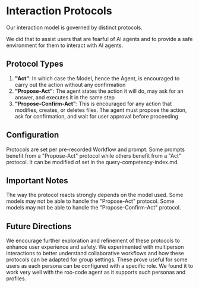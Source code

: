 # Interaction Protocols

Our interaction model is governed by distinct protocols.

We did that to assist users that are fearful of AI agents and to provide a safe environment for them to interact with AI agents.

## Protocol Types

1. **"Act"**: In which case the Model, hence the Agent, is encouraged to carry out the action without any confirmation
2. **"Propose-Act"**: The agent states the action it will do, may ask for an answer, and executes it in the same step
3. **"Propose-Confirm-Act"**: This is encouraged for any action that modifies, creates, or deletes files. The agent must propose the action, ask for confirmation, and wait for user approval before proceeding

## Configuration

Protocols are set per pre-recorded Workflow and prompt. Some prompts benefit from a "Propose-Act" protocol while others benefit from a "Act" protocol. It can be modified of set in the query-competency-index.md.

## Important Notes

The way the protocol reacts strongly depends on the model used. Some models may not be able to handle the "Propose-Act" protocol. Some models may not be able to handle the "Propose-Confirm-Act" protocol.

## Future Directions

We encourage further exploration and refinement of these protocols to enhance user experience and safety. We experimented with multiperson interactions to better understand collaborative workflows and how these protocols can be adapted for group settings.
These prove useful for some users as each persona can be configured with a specific role. We found it to work very well with the roo-code agent as it supports such personas and profiles.